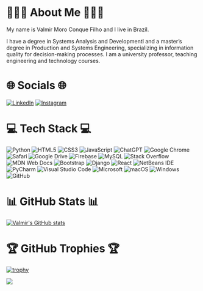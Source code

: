# 👨🏻‍💻 About Me 👨🏻‍💻

My name is Valmir Moro Conque Filho and I live in Brazil.

I have a degree in Systems Analysis and DevelopmentI and a master’s degree in Production and Systems Engineering, specializing in information quality for decision-making processes. I am a university professor, teaching engineering and technology courses.

# 🌐 Socials 🌐

[![LinkedIn](https://img.shields.io/badge/LinkedIn-%230077B5.svg?logo=linkedin&logoColor=white)](https://www.linkedin.com/in/valmir-moro-conque-filho-2a809a238/)
[![Instagram](https://img.shields.io/badge/Instagram-%23E4405F.svg?logo=Instagram&logoColor=white)](https://www.instagram.com/vmc_filho/)

# 💻 Tech Stack 💻

![Python](https://img.shields.io/badge/python-3670A0?style=for-the-badge&logo=python&logoColor=ffdd54)
![HTML5](https://img.shields.io/badge/html5-%23E34F26.svg?style=for-the-badge&logo=html5&logoColor=white)
![CSS3](https://img.shields.io/badge/css3-%231572B6.svg?style=for-the-badge&logo=css3&logoColor=white)
![JavaScript](https://img.shields.io/badge/javascript-%23323330.svg?style=for-the-badge&logo=javascript&logoColor=%23F7DF1E)
![ChatGPT](https://img.shields.io/badge/chatGPT-74aa9c?style=for-the-badge&logo=openai&logoColor=white)
![Google Chrome](https://img.shields.io/badge/Google%20Chrome-4285F4?style=for-the-badge&logo=GoogleChrome&logoColor=white)
![Safari](https://img.shields.io/badge/Safari-000000?style=for-the-badge&logo=Safari&logoColor=white)
![Google Drive](https://img.shields.io/badge/Google%20Drive-4285F4?style=for-the-badge&logo=googledrive&logoColor=white)
![Firebase](https://img.shields.io/badge/Firebase-039BE5?style=for-the-badge&logo=Firebase&logoColor=white)
![MySQL](https://img.shields.io/badge/mysql-%2300f.svg?style=for-the-badge&logo=mysql&logoColor=white)
![Stack Overflow](https://img.shields.io/badge/-Stackoverflow-FE7A16?style=for-the-badge&logo=stack-overflow&logoColor=white)
![MDN Web Docs](https://img.shields.io/badge/MDN_Web_Docs-black?style=for-the-badge&logo=mdnwebdocs&logoColor=white)
![Bootstrap](https://img.shields.io/badge/bootstrap-%238511FA.svg?style=for-the-badge&logo=bootstrap&logoColor=white)
![Django](https://img.shields.io/badge/django-%23092E20.svg?style=for-the-badge&logo=django&logoColor=white)
![React](https://img.shields.io/badge/react-%2320232a.svg?style=for-the-badge&logo=react&logoColor=%2361DAFB)
![NetBeans IDE](https://img.shields.io/badge/NetBeansIDE-1B6AC6.svg?style=for-the-badge&logo=apache-netbeans-ide&logoColor=white)
![PyCharm](https://img.shields.io/badge/pycharm-143?style=for-the-badge&logo=pycharm&logoColor=black&color=black&labelColor=green)
![Visual Studio Code](https://img.shields.io/badge/Visual%20Studio%20Code-0078d7.svg?style=for-the-badge&logo=visual-studio-code&logoColor=white)
![Microsoft](https://img.shields.io/badge/Microsoft-0078D4?style=for-the-badge&logo=microsoft&logoColor=white)
![macOS](https://img.shields.io/badge/mac%20os-000000?style=for-the-badge&logo=macos&logoColor=F0F0F0)
![Windows](https://img.shields.io/badge/Windows-0078D6?style=for-the-badge&logo=windows&logoColor=white)
![GitHub](https://img.shields.io/badge/github-%23121011.svg?style=for-the-badge&logo=github&logoColor=white)

# 📊 GitHub Stats 📊

[![Valmir's GitHub stats](https://github-readme-stats.vercel.app/api?username=valmir-filho)](https://github.com/valmir-filho/github-readme-stats)

# 🏆 GitHub Trophies 🏆

[![trophy](https://github-profile-trophy.vercel.app/?username=valmir-filho)](https://github.com/ryo-ma/github-profile-trophy)

[![](https://visitcount.itsvg.in/api?id=valmir-filho&label=Profile%20Views&color=1&icon=5&pretty=true)](https://visitcount.itsvg.in)

